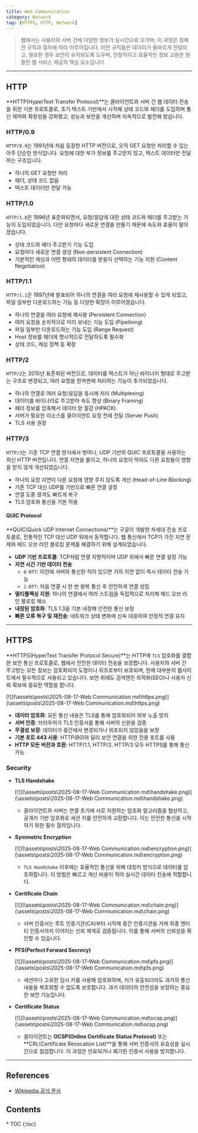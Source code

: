 ```yaml
---
title: Web Communication
category: Network
tag: [HTTPS, HTTP, Network]
---
```


> 웹에서는 사용자와 서버 간에 다양한 정보가 실시간으로 오가며, 이 과정은 정해진 규칙과 절차에 따라 이루어집니다. 이런 규칙들은 데이터가 올바르게 전달되고, 필요한 경우 보안이 유지되도록 도우며, 안정적이고 효율적인 정보 교환은 원활한 웹 서비스 제공의 핵심 요소입니다.

---

## HTTP

**HTTP(HyperText Transfer Protocol)**는 클라이언트와 서버 간 웹 데이터 전송을 위한 기본 프로토콜로, 초기 텍스트 기반에서 시작해 상태 코드와 헤더를 도입하며 통신 제어와 확장성을 강화했고, 성능과 보안을 개선하며 지속적으로 발전해 왔습니다.

### HTTP/0.9

`HTTP/0.9`는 1991년에 처음 등장한 HTTP 버전으로, 오직 GET 요청만 처리할 수 있는 아주 단순한 방식입니다. 요청에 대한 부가 정보를 주고받지 않고, 텍스트 데이터만 전달하는 구조입니다.

- 하나의 GET 요청만 처리
- 헤더, 상태 코드 없음
- 텍스트 데이터만 전달 가능

### HTTP/1.0

`HTTP/1.0`은 1996년 표준화되면서, 요청/응답에 대한 상태 코드와 헤더를 주고받는 기능이 도입되었습니다. 다만 요청마다 새로운 연결을 만들기 때문에 속도와 효율이 떨어졌습니다.

- 상태 코드와 헤더 주고받기 기능 도입
- 요청마다 새로운 연결 생성 (Non-persistent Connection)
- 기본적인 캐싱과 어떤 형태의 데이터를 받을지 선택하는 기능 지원 (Content Negotiation)

### HTTP/1.1

`HTTP/1.1`은 1997년에 발표되어 하나의 연결을 여러 요청에 재사용할 수 있게 되었고, 파일 일부만 다운로드하는 기능 등 다양한 확장이 이루어졌습니다.

- 하나의 연결을 여러 요청에 재사용 (Persistent Connection)
- 여러 요청을 순차적으로 미리 보내는 기능 도입 (Pipelining)
- 파일 일부만 다운로드하는 기능 도입 (Range Request)
- Host 정보를 헤더에 명시적으로 전달하도록 필수화
- 상태 코드, 캐싱 정책 등 확장

### HTTP/2

`HTTP/2`는 2015년 표준화된 버전으로, 데이터를 텍스트가 아닌 바이너리 형태로 주고받는 구조로 변경되고, 여러 요청을 한꺼번에 처리하는 기능이 추가되었습니다.

- 하나의 연결로 여러 요청/응답을 동시에 처리 (Multiplexing)
- 데이터를 바이너리로 주고받아 속도 향상 (Binary Framing)
- 헤더 정보를 압축해서 데이터 양 절감 (HPACK)
- 서버가 필요한 리소스를 클라이언트 요청 전에 전달 (Server Push)
- TLS 사용 권장

### HTTP/3

`HTTP/3`는 기존 TCP 연결 방식에서 벗어나, UDP 기반의 QUIC 프로토콜을 사용하는 최신 HTTP 버전입니다. 연결 지연을 줄이고, 하나의 요청이 막혀도 다른 요청들이 영향을 받지 않게 개선되었습니다.

- 하나의 요청 지연이 다른 요청에 영향 주지 않도록 개선 (Head-of-Line Blocking)
- 기존 TCP 대신 UDP를 기반으로 빠른 연결 설정
- 연결 도중 끊겨도 빠르게 복구
- TLS 암호화 통신을 기본 적용

#### QUIC Protocol

**QUIC(Quick UDP Internet Connections)**는 구글이 개발한 차세대 전송 프로토콜로, 전통적인 TCP 대신 UDP 위에서 동작합니다. 웹 통신에서 TCP가 가진 지연 문제와 헤드 오브 라인 블로킹 문제를 해결하기 위해 설계되었습니다.

- **UDP 기반 프로토콜**: TCP처럼 연결 지향적이며 UDP 위에서 빠른 연결 설정 가능
- **지연 시간 기반 데이터 전송**
  - `0-RTT`: 이전에 서버와 통신한 적이 있으면 거의 지연 없이 즉시 데이터 전송 가능
  - `1-RTT`: 처음 연결 시 한 번 왕복 통신 후 안전하게 연결 성립
- **멀티플렉싱 지원**: 하나의 연결에서 여러 스트림을 독립적으로 처리해 헤드 오브 라인 블로킹 해소
- **내장된 암호화**: TLS 1.3을 기본 내장해 안전한 통신 보장
- **빠른 오류 복구 및 재전송**: 네트워크 상태 변화에 신속 대응하여 안정적 연결 유지

---

## HTTPS

**HTTPS(HyperText Transfer Protocol Secure)**는 HTTP에 `TLS` 암호화를 결합한 보안 통신 프로토콜로, 웹에서 안전한 데이터 전송을 보장합니다. 사용자와 서버 간 주고받는 모든 정보는 암호화되어 도청이나 위조로부터 보호되며, 현재 대부분의 웹사이트에서 필수적으로 사용되고 있습니다. 보안 외에도 검색엔진 최적화(SEO)나 사용자 신뢰 확보에 중요한 역할을 합니다.

[![](\assets\posts\2025-08-17-Web Communication.md\https.png)](\assets\posts\2025-08-17-Web Communication.md\https.png)

- **데이터 암호화**: 모든 통신 내용은 TLS를 통해 암호화되어 외부 노출 방지
- **서버 인증**: 브라우저가 TLS 인증서를 통해 서버의 신원을 검증
- **무결성 보장**: 데이터가 중간에서 변경되거나 위조되지 않았음을 보장
- **기본 포트 443 사용**: HTTP(80)와 달리 보안 연결을 위한 전용 포트를 사용
- **HTTP 모든 버전과 호환**: HTTP/1.1, HTTP/2, HTTP/3 모두 HTTPS를 통해 통신 가능

### Security

- **TLS Handshake**

  [![](\assets\posts\2025-08-17-Web Communication.md\handshake.png)](\assets\posts\2025-08-17-Web Communication.md\handshake.png)
  - 클라이언트와 서버는 연결 초기에 서로 지원하는 암호화 알고리즘을 협상하고, 공개키 기반 암호화로 세션 키를 안전하게 교환합니다. 이는 안전한 통신을 시작하기 위한 필수 절차입니다.

- **Symmetric Encryption**

  [![](\assets\posts\2025-08-17-Web Communication.md\encryption.png)](\assets\posts\2025-08-17-Web Communication.md\encryption.png)
  - `TLS Handshake` 이후에는 효율적인 통신을 위해 대칭키 방식으로 데이터를 암호화합니다. 이 방법은 빠르고 계산 비용이 적어 실시간 데이터 전송에 적합합니다.

- **Certificate Chain**

  [![](\assets\posts\2025-08-17-Web Communication.md\chain.png)](\assets\posts\2025-08-17-Web Communication.md\chain.png)
  - 서버 인증서는 루트 인증기관(CA)부터 시작해 중간 인증기관을 거쳐 최종 엔터티 인증서까지 이어지는 신뢰 체계로 검증됩니다. 이를 통해 서버의 신뢰성을 확인할 수 있습니다.

- **PFS(Perfect Forward Secrecy)**

  [![](\assets\posts\2025-08-17-Web Communication.md\pfs.png)](\assets\posts\2025-08-17-Web Communication.md\pfs.png)
  - 세션마다 고유한 임시 키를 사용해 암호화하며, 키가 유출되더라도 과거의 통신 내용을 복호화할 수 없도록 보호합니다. 과거 데이터의 안전성을 보장하는 중요한 보안 기능입니다.

- **Certificate Status**

  [![](\assets\posts\2025-08-17-Web Communication.md\ocsp.png)](\assets\posts\2025-08-17-Web Communication.md\ocsp.png)
  - 클라이언트는 **OCSP(Online Certificate Status Protocol)** 또는 **CRL(Certificate Revocation List)**을 통해 서버 인증서의 유효성을 실시간으로 점검합니다. 이 과정은 만료되거나 폐기된 인증서 사용을 방지합니다.

---

## References

- [Wikipedia 공식 문서](https://wikipedia.org/wiki/)

<nav class='post-toc' markdown='1'>
  <h2>Contents</h2>
* TOC
{:toc}
</nav>

